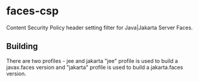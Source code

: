 # faces-csp

Content Security Policy header setting filter for Java|Jakarta Server Faces.

## Building

There are two profiles - jee and jakarta
"jee" profile is used to build a javax.faces version and "jakarta" profile is used to build a jakarta.faces version.


